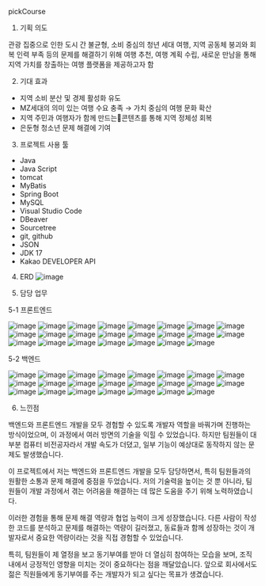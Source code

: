 pickCourse

1. 기획 의도

관광 집중으로 인한 도시 간 불균형, 소비 중심의 청년 세대 여행, 지역 공동체 붕괴와 회복 인력 부족
등의 문제를 해결하기 위해
여행 추천, 여행 계획 수립, 새로운 만남을 통해 지역 가치를 창출하는 여행 플랫폼을 제공하고자 함


2. 기대 효과

- 지역 소비 분산 및 경제 활성화 유도
- MZ세대의 의미 있는 여행 수요 충족 → 가치 중심의 여행 문화 확산
- 지역 주민과 여행자가 함께 만드는콘텐츠를 통해 지역 정체성 회복
- 은둔형 청소년 문제 해결에 기여


3. 프로젝트 사용 툴
- Java
- Java Script
- tomcat
- MyBatis
- Spring Boot
- MySQL
- Visual Studio Code
- DBeaver
- Sourcetree
- git, github
- JSON
- JDK 17
- Kakao DEVELOPER API
  
4. ERD
![image](https://github.com/user-attachments/assets/ad06083e-f502-4189-b1ca-284e8a56720a)


5. 담당 업무
   
5-1 프론트엔드
   
![image](https://github.com/user-attachments/assets/bcc26b9d-299d-4a68-83d4-1cd39e3995c7)
![image](https://github.com/user-attachments/assets/8479aff2-a5b1-4161-927e-efa9f5bc6e12)
![image](https://github.com/user-attachments/assets/40f0ab23-f6d3-485b-8d5b-6b518a1449ba)
![image](https://github.com/user-attachments/assets/983d558d-3a09-4c60-9b99-22d77a6cf05b)
![image](https://github.com/user-attachments/assets/cc196a21-8c53-411d-9811-9258ad0e172d)
![image](https://github.com/user-attachments/assets/3a2ff91a-c93e-4815-9b36-21a6a7983a3a)
![image](https://github.com/user-attachments/assets/d4e01d60-6d52-4df4-82fc-4a09e1a313d6)
![image](https://github.com/user-attachments/assets/204393a8-9353-4f7c-9f15-a97f4e615f47)
![image](https://github.com/user-attachments/assets/cf5bda1c-274c-4ee4-af4e-418251b5d4cc)
![image](https://github.com/user-attachments/assets/df23b76c-5e1c-4503-a285-1c3fa3d0a665)
![image](https://github.com/user-attachments/assets/76efbf31-ffa8-4529-8b9b-24bc856919df)
![image](https://github.com/user-attachments/assets/8244cdef-0a41-44e5-bfad-82f32b771419)
![image](https://github.com/user-attachments/assets/87fe4ff5-2250-4952-9ebc-6251956fb2f1)
![image](https://github.com/user-attachments/assets/58e8cdf6-787b-477f-8169-d35845708890)
![image](https://github.com/user-attachments/assets/ff9f3ecb-f1f3-4a1f-ba9c-e5a21feecbe0)
![image](https://github.com/user-attachments/assets/5bd5dc80-84a2-4d93-af78-e9723a889bf0)
![image](https://github.com/user-attachments/assets/9db61a16-b83a-4212-a1ad-a26bbb61f329)
![image](https://github.com/user-attachments/assets/c839a6dc-ffc7-482e-9bff-ce8dc076500c)
![image](https://github.com/user-attachments/assets/762197b5-5563-4d7e-8db4-c5710f061f9a)
![image](https://github.com/user-attachments/assets/c3fb6710-ac31-4789-8ce3-5555a27c3c21)
![image](https://github.com/user-attachments/assets/2a6087c0-8f7a-4ebd-85b4-1092aabb797e)
![image](https://github.com/user-attachments/assets/66c1b85a-6d76-4787-8f53-a6c994829527)
![image](https://github.com/user-attachments/assets/0f2daada-0556-4d81-85df-ec34ed62e0d9)



5-2 백엔드

![image](https://github.com/user-attachments/assets/c1ef0d00-e7fe-4740-a4c0-1ee876fecf96)
![image](https://github.com/user-attachments/assets/fcae5c63-a7ae-48c4-ba42-f62d855a454a)
![image](https://github.com/user-attachments/assets/f0dbb50c-1c0c-4342-a225-6406714f04ef)
![image](https://github.com/user-attachments/assets/28486b78-9759-4ca8-912f-9d845b3f4963)
![image](https://github.com/user-attachments/assets/f7867364-4281-4f7a-ad38-af766276d6f8)
![image](https://github.com/user-attachments/assets/91e2695e-88a1-4e4b-b141-ea1fb5362549)
![image](https://github.com/user-attachments/assets/7705106e-6880-41fe-8985-f8a55db6785b)
![image](https://github.com/user-attachments/assets/1233051e-6da5-4b8c-9bb3-5996cea05f7f)
![image](https://github.com/user-attachments/assets/c4f29acd-3676-4141-833b-cb51754dfad4)
![image](https://github.com/user-attachments/assets/9b68b716-223a-486b-8f7f-08389a4c1d88)
![image](https://github.com/user-attachments/assets/28394f3d-be25-4063-84fc-a0f2762e3028)
![image](https://github.com/user-attachments/assets/209bf776-4970-4881-b952-b746dd257e0d)
![image](https://github.com/user-attachments/assets/cf6a8bd7-7931-4767-ba47-1f29c72b2db4)
![image](https://github.com/user-attachments/assets/9e4dac97-fbb0-4fd0-96cf-834d8e767f86)
![image](https://github.com/user-attachments/assets/de5f862c-ce46-4735-bcd8-c909d4d7d0de)
![image](https://github.com/user-attachments/assets/4609f205-89e8-4832-846c-2c914a01012d)
![image](https://github.com/user-attachments/assets/355afd14-971d-403a-9c03-de88ab677fe4)
![image](https://github.com/user-attachments/assets/19f01f36-b5be-49fb-828f-9b5453b52740)
![image](https://github.com/user-attachments/assets/07a3ef05-4862-478a-bb5b-8b8e4b6dad78)
![image](https://github.com/user-attachments/assets/77a7df0c-7e29-43fa-ad85-93b2d171178e)
![image](https://github.com/user-attachments/assets/8080ef47-c43a-4f3e-a448-f944f40a4d58)
![image](https://github.com/user-attachments/assets/60593ace-037b-4e85-9f04-d5817a089719)
![image](https://github.com/user-attachments/assets/3caf456d-e198-414a-9d7b-2027912e9335)



6. 느낀점
   
백엔드와 프론트엔드 개발을 모두 경험할 수 있도록 개발자 역할을 바꿔가며 진행하는 방식이었으며, 이 과정에서 여러 방면의 기술을 익힐 수 있었습니다. 하지만 팀원들이 대부분 컴퓨터 비전공자라서 개발 속도가 더뎠고, 일부 기능이 예상대로 동작하지 않는 문제도 발생했습니다.

이 프로젝트에서 저는 백엔드와 프론트엔드 개발을 모두 담당하면서, 특히 팀원들과의 원활한 소통과 문제 해결에 중점을 두었습니다. 저의 기술력을 높이는 것 뿐 아니라, 팀원들이 개발 과정에서 겪는 어려움을 해결하는 데 많은 도움을 주기 위해 노력하였습니다. 

이러한 경험을 통해 문제 해결 역량과 협업 능력이 크게 성장했습니다.
다른 사람이 작성한 코드를 분석하고 문제를 해결하는 역량이 길러졌고, 동료들과 함께 성장하는 것이 개발자로서 중요한 역량이라는 것을 직접 경험할 수 있었습니다.

특히, 팀원들이 제 열정을 보고 동기부여를 받아 더 열심히 참여하는 모습을 보며, 조직 내에서 긍정적인 영향을 미치는 것이 중요하다는 점을 깨달았습니다. 앞으로 회사에서도 젊은 직원들에게 동기부여를 주는 개발자가 되고 싶다는 목표가 생겼습니다.


